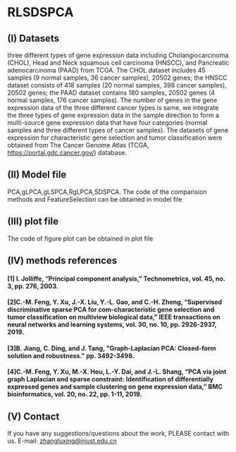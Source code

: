 # RLSDSPCA

## (I) Datasets
three different types of gene expression data including Cholangiocarcinoma (CHOL), Head and Neck squamous cell carcinoma (HNSCC), and Pancreatic adenocarcinoma (PAAD) from TCGA. The CHOL dataset includes 45 samples (9 normal samples, 36 cancer samples), 20502 genes; the HNSCC dataset consists of 418 samples (20 normal samples, 398 cancer samples), 20502 genes; the PAAD dataset contains 180 samples, 20502 genes (4 normal samples, 176 cancer samples). The number of genes in the gene expression data of the three different cancer types is same, we integrate the three types of gene expression data in the sample direction to form a multi-source gene expression data that have four categories (normal samples and three different types of cancer samples).
The datasets of gene expression for characteristic gene selection and tumor classification were obtained from The Cancer Genome Atlas (TCGA, https://portal.gdc.cancer.gov/) database.
## (II) Model file
PCA,gLPCA,gLSPCA,RgLPCA,SDSPCA. The code of the comparision methods and FeatureSelection can be obtained in model file
## (III)  plot file
The code of figure plot can be obtained in plot file
## (IV) methods references
#### [1] I. Jolliffe, “Principal component analysis,” Technometrics, vol. 45, no. 3, pp. 276, 2003.
#### [2]C.-M. Feng, Y. Xu, J.-X. Liu, Y.-L. Gao, and C.-H. Zheng, “Supervised discriminative sparse PCA for com-characteristic gene selection and tumor classification on multiview biological data,” IEEE transactions on neural networks and learning systems, vol. 30, no. 10, pp. 2926-2937, 2019.
#### [3]B. Jiang, C. Ding, and J. Tang, "Graph-Laplacian PCA: Closed-form solution and robustness." pp. 3492-3498.
#### [4]C.-M. Feng, Y. Xu, M.-X. Hou, L.-Y. Dai, and J.-L. Shang, “PCA via joint graph Laplacian and sparse constraint: Identification of differentially expressed genes and sample clustering on gene expression data,” BMC bioinformatics, vol. 20, no. 22, pp. 1-11, 2019.
## (V) Contact 
If you have any suggestions/questions about the work, PLEASE contact with us. E-mail: zhangluxing@njust.edu.cn

